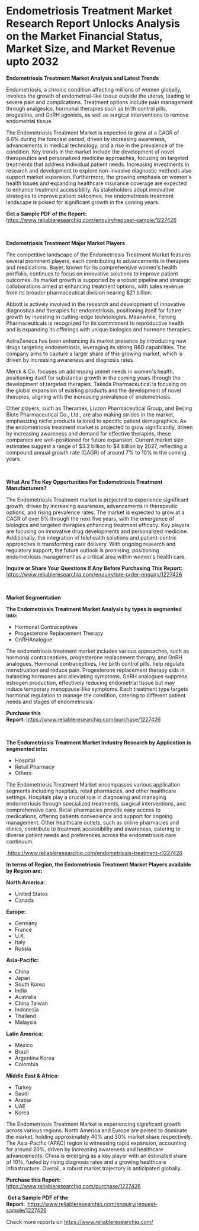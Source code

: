 <p><h1>Endometriosis Treatment Market Research Report Unlocks Analysis on the Market Financial Status, Market Size, and Market Revenue upto 2032</h1></p><p><strong>Endometriosis Treatment Market Analysis and Latest Trends</strong></p>
<p><p>Endometriosis, a chronic condition affecting millions of women globally, involves the growth of endometrial-like tissue outside the uterus, leading to severe pain and complications. Treatment options include pain management through analgesics, hormonal therapies such as birth control pills, progestins, and GnRH agonists, as well as surgical interventions to remove endometrial tissue. </p><p>The Endometriosis Treatment Market is expected to grow at a CAGR of 6.6% during the forecast period, driven by increasing awareness, advancements in medical technology, and a rise in the prevalence of the condition. Key trends in the market include the development of novel therapeutics and personalized medicine approaches, focusing on targeted treatments that address individual patient needs. Increasing investments in research and development to explore non-invasive diagnostic methods also support market expansion. Furthermore, the growing emphasis on women's health issues and expanding healthcare insurance coverage are expected to enhance treatment accessibility. As stakeholders adopt innovative strategies to improve patient outcomes, the endometriosis treatment landscape is poised for significant growth in the coming years.</p></p>
<p><strong>Get a Sample PDF of the Report:&nbsp;</strong> <a href="https://www.reliableresearchiq.com/enquiry/request-sample/1227426?utm_campaign=1170&utm_medium=2&utm_source=Github&utm_content=ia&utm_term=03032025&utm_id=endometriosis-treatment">https://www.reliableresearchiq.com/enquiry/request-sample/1227426</a></p>
<p>&nbsp;</p>
<p><strong>Endometriosis Treatment Major Market Players</strong></p>
<p><p>The competitive landscape of the Endometriosis Treatment Market features several prominent players, each contributing to advancements in therapies and medications. Bayer, known for its comprehensive women's health portfolio, continues to focus on innovative solutions to improve patient outcomes. Its market growth is supported by a robust pipeline and strategic collaborations aimed at enhancing treatment options, with sales revenue from its broader pharmaceutical division nearing $21 billion.</p><p>Abbott is actively involved in the research and development of innovative diagnostics and therapies for endometriosis, positioning itself for future growth by investing in cutting-edge technologies. Meanwhile, Ferring Pharmaceuticals is recognized for its commitment to reproductive health and is expanding its offerings with unique biologics and hormone therapies.</p><p>AstraZeneca has been enhancing its market presence by introducing new drugs targeting endometriosis, leveraging its strong R&D capabilities. The company aims to capture a larger share of this growing market, which is driven by increasing awareness and diagnosis rates.</p><p>Merck & Co. focuses on addressing unmet needs in women's health, positioning itself for substantial growth in the coming years through the development of targeted therapies. Takeda Pharmaceutical is focusing on the global expansion of existing products and the development of novel therapies, aligning with the increasing prevalence of endometriosis.</p><p>Other players, such as Theramex, Livzon Pharmaceutical Group, and Beijing Biote Pharmaceutical Co., Ltd., are also making strides in the market, emphasizing niche products tailored to specific patient demographics. As the endometriosis treatment market is projected to grow significantly, driven by increasing awareness and demand for effective therapies, these companies are well-positioned for future expansion. Current market size estimates suggest a range of $3.3 billion to $4 billion by 2027, reflecting a compound annual growth rate (CAGR) of around 7% to 10% in the coming years.</p></p>
<p>&nbsp;</p>
<p><strong>What Are The Key Opportunities For Endometriosis Treatment Manufacturers?</strong></p>
<p><p>The Endometriosis Treatment market is projected to experience significant growth, driven by increasing awareness, advancements in therapeutic options, and rising prevalence rates. The market is expected to grow at a CAGR of over 5% through the next five years, with the emergence of biologics and targeted therapies enhancing treatment efficacy. Key players are focusing on innovative drug developments and personalized medicine. Additionally, the integration of telehealth solutions and patient-centric approaches is transforming care delivery. With ongoing research and regulatory support, the future outlook is promising, positioning endometriosis management as a critical area within women's health care.</p></p>
<p><strong>Inquire or Share Your Questions If Any Before Purchasing This Report:</strong> <a href="https://www.reliableresearchiq.com/enquiry/pre-order-enquiry/1227426?utm_campaign=1170&utm_medium=2&utm_source=Github&utm_content=ia&utm_term=03032025&utm_id=endometriosis-treatment">https://www.reliableresearchiq.com/enquiry/pre-order-enquiry/1227426</a></p>
<p>&nbsp;</p>
<p><strong>Market Segmentation</strong></p>
<p><strong>The Endometriosis Treatment Market Analysis by types is segmented into:</strong></p>
<p><ul><li>Hormonal Contraceptives</li><li>Progesterone Replacement Therapy</li><li>GnRHAnalogue</li></ul></p>
<p><p>The endometriosis treatment market includes various approaches, such as hormonal contraceptives, progesterone replacement therapy, and GnRH analogues. Hormonal contraceptives, like birth control pills, help regulate menstruation and reduce pain. Progesterone replacement therapy aids in balancing hormones and alleviating symptoms. GnRH analogues suppress estrogen production, effectively reducing endometrial tissue but may induce temporary menopause-like symptoms. Each treatment type targets hormonal regulation to manage the condition, catering to different patient needs and stages of endometriosis.</p></p>
<p><strong>Purchase this Report:&nbsp;</strong><a href="https://www.reliableresearchiq.com/purchase/1227426?utm_campaign=1170&utm_medium=2&utm_source=Github&utm_content=ia&utm_term=03032025&utm_id=endometriosis-treatment">https://www.reliableresearchiq.com/purchase/1227426</a></p>
<p>&nbsp;</p>
<p><strong>The Endometriosis Treatment Market Industry Research by Application is segmented into:</strong></p>
<p><ul><li>Hospital</li><li>Retail Pharmacy</li><li>Others</li></ul></p>
<p><p>The Endometriosis Treatment Market encompasses various application segments including hospitals, retail pharmacies, and other healthcare settings. Hospitals play a crucial role in diagnosing and managing endometriosis through specialized treatments, surgical interventions, and comprehensive care. Retail pharmacies provide easy access to medications, offering patients convenience and support for ongoing management. Other healthcare outlets, such as online pharmacies and clinics, contribute to treatment accessibility and awareness, catering to diverse patient needs and preferences across the endometriosis care continuum.</p></p>
<p><a href="https://www.reliableresearchiq.com/endometriosis-treatment-r1227426?utm_campaign=1170&utm_medium=2&utm_source=Github&utm_content=ia&utm_term=03032025&utm_id=endometriosis-treatment">&nbsp;https://www.reliableresearchiq.com/endometriosis-treatment-r1227426</a></p>
<p><strong>In terms of Region, the Endometriosis Treatment Market Players available by Region are:</strong></p>
<p>
    <p> <strong> North America: </strong>
        <ul>
            <li>United States</li>
            <li>Canada</li>
        </ul>
        </p> 
    <p> <strong> Europe: </strong>
        <ul>
            <li>Germany</li>
            <li>France</li>
            <li>U.K.</li>
            <li>Italy</li>
            <li>Russia</li>
        </ul>
        </p> 
    <p> <strong> Asia-Pacific: </strong>
        <ul>
            <li>China</li>
            <li>Japan</li>
            <li>South Korea</li>
            <li>India</li>
            <li>Australia</li>
            <li>China Taiwan</li>
            <li>Indonesia</li>
            <li>Thailand</li>
            <li>Malaysia</li>
        </ul>
        </p> 
    <p> <strong> Latin America: </strong>
        <ul>
            <li>Mexico</li>
            <li>Brazil</li>
            <li>Argentina Korea</li>
            <li>Colombia</li>
        </ul>
        </p> 
    <p> <strong> Middle East & Africa: </strong>
        <ul>
            <li>Turkey</li>
            <li>Saudi</li>
            <li>Arabia</li>
            <li>UAE</li>
            <li>Korea</li>
        </ul>
    </p>
    </p>
<p><p>The Endometriosis Treatment Market is experiencing significant growth across various regions. North America and Europe are poised to dominate the market, holding approximately 40% and 30% market share respectively. The Asia-Pacific (APAC) region is witnessing rapid expansion, accounting for around 20%, driven by increasing awareness and healthcare advancements. China is emerging as a key player with an estimated share of 10%, fueled by rising diagnosis rates and a growing healthcare infrastructure. Overall, a robust market trajectory is anticipated globally.</p></p>
<p><strong>Purchase this Report: </strong><a href="https://www.reliableresearchiq.com/purchase/1227426?utm_campaign=1170&utm_medium=2&utm_source=Github&utm_content=ia&utm_term=03032025&utm_id=endometriosis-treatment">https://www.reliableresearchiq.com/purchase/1227426</a></p>
<p>&nbsp;<strong>Get a Sample PDF of the Report:&nbsp;&nbsp;</strong><a href="https://www.reliableresearchiq.com/enquiry/request-sample/1227426?utm_campaign=1170&utm_medium=2&utm_source=Github&utm_content=ia&utm_term=03032025&utm_id=endometriosis-treatment">https://www.reliableresearchiq.com/enquiry/request-sample/1227426</a></p>
<p><strong></strong></p>
<p>Check more reports on <a href="https://www.reliableresearchiq.com/?utm_campaign=1170&utm_medium=2&utm_source=Github&utm_content=ia&utm_term=03032025&utm_id=endometriosis-treatment">https://www.reliableresearchiq.com/</a></p>